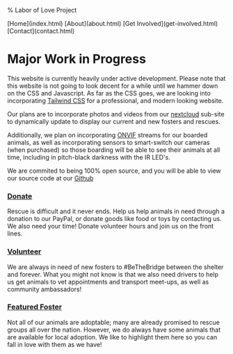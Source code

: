 % Labor of Love Project
<div class="navbar">
[Home](index.html)
[About](about.html)
[Get Involved](get-involved.html)
[Contact](contact.html)

# Major Work in Progress
This website is currently heavily under active development. Please note that this website is not going to look decent for a while until we hammer down on the CSS and Javascript. As far as the CSS goes, we are looking into incorporating [Tailwind CSS](https://tailwindcss.com/) for a professional, and modern looking website.

Our plans are to incorporate photos and videos from our [nextcloud](https://nextcloud.laborofloveproject.org) sub-site to dynamically update to display our current and new fosters and rescues.

Additionally, we plan on incorporating [ONVIF](https://en.wikipedia.org/wiki/ONVIF) streams for our boarded animals, as well as incorporating sensors to smart-switch our cameras (when purchased) so those boarding will be able to see their animals at all time, including in pitch-black darkness with the IR LED's.

We are commited to being 100% open source, and you will be able to view our source code at our [Github](https://github.com/LaborOfLoveProject)


### [Donate](donate.html)
Rescue is difficult and it never ends. Help us help animals in need
through a donation to our PayPal, or donate goods like food or toys by
contacting us. We also need your time! Donate volunteer hours and join
us on the front lines.

### [Volunteer](volunteer.html)
We are always in need of new fosters to \#BeTheBridge between the
shelter and forever. What you might not know is that we also need
drivers to help us get animals to vet appointments and transport
meet-ups, as well as community ambassadors!

### [Featured Foster](featured-foster.html)
Not all of our animals are adoptable; many are already promised to
rescue groups all over the nation. However, we do always have some
animals that are available for local adoption. We like to highlight them
here so you can fall in love with them as we have!

